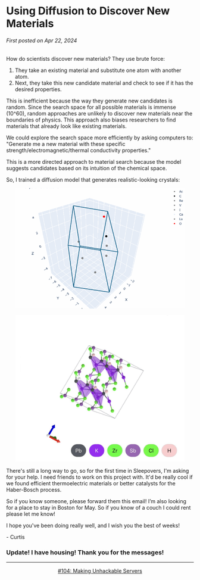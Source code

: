 # Using Diffusion to Discover New Materials

###### First posted on Apr 22, 2024

How do scientists discover new materials? They use brute force:

1) They take an existing material and substitute one atom with another atom.
2) Next, they take this new candidate material and check to see if it has the desired properties.

This is inefficient because the way they generate new candidates is random. Since the search space for all possible materials is immense (10^60), random approaches are unlikely to discover new materials near the boundaries of physics. This approach also biases researchers to find materials that already look like existing materials.

We could explore the search space more efficiently by asking computers to: "Generate me a new material with these specific strength/electromagnetic/thermal conductivity properties."

This is a more directed approach to material search because the model suggests candidates based on its intuition of the chemical space.

So, I trained a diffusion model that generates realistic-looking crystals:

<p align="center">
  <img width="90%" src="../assets/105/diffuse_crystal.gif" alt="The diffusion model generating a crystal."/>
</p>
 
 <p align="center">
  <img width="90%" src="../assets/105/clean_crystal.png" alt="A generated crystal."/>
</p>


There's still a long way to go, so for the first time in Sleepovers, I'm asking for your help. I need friends to work on this project with. It'd be really cool if we found efficient thermoelectric materials or better catalysts for the Haber-Bosch process.

So if you know someone, please forward them this email! I’m also looking for a place to stay in Boston for May. So if you know of a couch I could rent please let me know!

I hope you've been doing really well, and I wish you the best of weeks!

\- Curtis

### Update! I have housing! Thank you for the messages!

<!--START OF FOOTER-->
<hr style="margin-top:9px;height:1px;border: 0;background-image: linear-gradient(to right, rgba(0, 0, 0, 0.0), rgba(0, 0, 0, 0.5),rgba(0, 0, 0, 0.0));">
<!--START OF ISSUE NAVIGATION LINKS-->
<p align="center"><a href='104_making_unhackable_servers.md'>#104: Making Unhackable Servers</a></p>
<!--START OF ISSUE NAVIGATION LINKS-->
<!--END OF FOOTER-->
